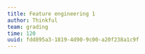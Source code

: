```yaml
---
title: Feature engineering 1
author: Thinkful
team: grading
time: 120
uuid: fdd895a3-1819-4d90-9c00-a20f238a1c9f
---
```


<jupyter notebook-name="model_prep_feature_engineering_1" course-code="DSBC" />

